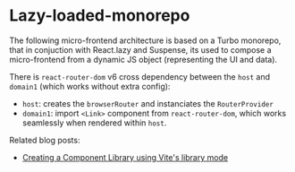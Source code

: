 # Lazy-loaded-monorepo

The following micro-frontend architecture is based on a Turbo monorepo, that in conjuction with React.lazy and Suspense, its used to compose a micro-frontend from a dynamic JS object (representing the UI and data).

There is `react-router-dom` v6 cross dependency between the `host` and `domain1` (which works without extra config):

- `host`: creates the `browserRouter` and instanciates the `RouterProvider`
- `domain1`: import `<Link>` component from `react-router-dom`, which works seamlessly when rendered within `host`.

Related blog posts:

- [Creating a Component Library using Vite's library mode](https://dev.to/receter/how-to-create-a-react-component-library-using-vites-library-mode-4lma)
